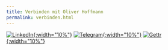 ```yaml
---
title: Verbinden mit Oliver Hoffmann
permalink: verbinden.html
---
```

[![LinkedIn](https://res.cloudinary.com/ontore/image/upload/fl_any_format.sanitize/v1659431003/2022-08-02-linkedin_wpkz98.svg){:width="10%"}](https://www.linkedin.com/in/ontore)
[![Telegram](https://res.cloudinary.com/ontore/image/upload/fl_any_format.sanitize/v1659426347/2022-08-02-Telegram_ibefav.svg){:width="10%"}](https://t.me/hoffmann2022)
[![Gettr](https://res.cloudinary.com/ontore/image/upload/fl_any_format.sanitize/v1659429404/2022-08-02-gettr_vnnbda.svg){:width="10%"}](https://gettr.com/user/hoffmann_2022)

